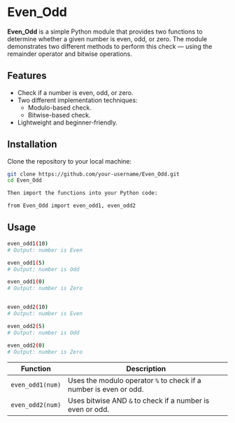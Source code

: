 # Even_Odd

**Even_Odd** is a simple Python module that provides two functions to determine whether a given number is even, odd, or zero. The module demonstrates two different methods to perform this check — using the remainder operator and bitwise operations.

## Features

- Check if a number is even, odd, or zero.
- Two different implementation techniques:
  - Modulo-based check.
  - Bitwise-based check.
- Lightweight and beginner-friendly.

## Installation

Clone the repository to your local machine:

```bash
git clone https://github.com/your-username/Even_Odd.git
cd Even_Odd
```


```bash
Then import the functions into your Python code:

from Even_Odd import even_odd1, even_odd2
```

## Usage

```bash
even_odd1(10)
# Output: number is Even

even_odd1(5)
# Output: number is Odd

even_odd1(0)
# Output: number is Zero


even_odd2(10)
# Output: number is Even

even_odd2(5)
# Output: number is Odd

even_odd2(0)
# Output: number is Zero

```

| Function         | Description                                                       |
| ---------------- | ----------------------------------------------------------------- |
| `even_odd1(num)` | Uses the modulo operator `%` to check if a number is even or odd. |
| `even_odd2(num)` | Uses bitwise AND `&` to check if a number is even or odd.         |


